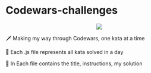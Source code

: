 # Codewars-challenges

<p align="center">
<a href="https://www.codewars.com/users/Ahmedhamdy11" target="_blank" rel="noreferrer"><img src="https://www.codewars.com/users/Ahmedhamdy11/badges/large"></a>
</p>

🗡 Making my way through Codewars, one kata at a time

🎯 Each .js file represents all kata solved in a day

📜 In Each file contains the title, instructions, my solution
